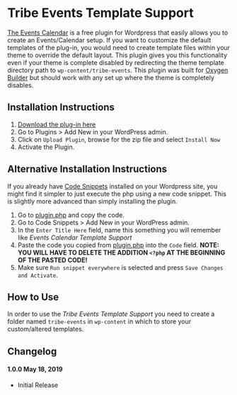 # Tribe Events Template Support

[The Events Calendar](https://theeventscalendar.com/product/wordpress-events-calendar/) is a free plugin for Wordpress that easily allows you to create an Events/Calendar setup. If you want to customize the default templates of the plug-in, you would need to create template files within your theme to override the default layout. This plugin gives you this functionality even if your theme is complete disabled by redirecting the theme template directory path to `wp-content/tribe-events`. This plugin was built for [Oxygen Builder](https://oxygenbuilder.com/) but should work with any set up where the theme is completely disables.

## Installation Instructions

1. [Download the plug-in here](https://github.com/NichCitarella/tribe-events-template-support/archive/master.zip)
2. Go to Plugins > Add New in your WordPress admin.
3. Click on `Upload Plugin`, browse for the zip file and select `Install Now`
4. Activate the Plugin.

## Alternative Installation Instructions

If you already have [Code Snippets](https://wordpress.org/plugins/code-snippets/) installed on your Wordpress site, you might find it simpler to just execute the php using a new code snippet. This is slightly more advanced than simply installing the plugin.

1. Go to [plugin.php](/plugin.php) and copy the code.
2. Go to Code Snippets > Add New in your WordPress admin.
3. In the `Enter Title Here` field, name this something you will remember like *Events Calendar Template Support*
4. Paste the code you copied from [plugin.php](/plugin.php) into the `Code` field. 
**NOTE: YOU WILL HAVE TO DELETE THE ADDITION `<?php` AT THE BEGINNING OF THE PASTED CODE!**
5. Make sure `Run snippet everywhere` is selected and press `Save Changes and Activate`.

## How to Use

In order to use the *Tribe Events Template Support* you need to create a folder named `tribe-events` in `wp-content` in which to store your custom/altered templates.

## Changelog

#### 1.0.0 May 18, 2019

- Initial Release

